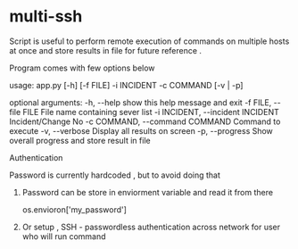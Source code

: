 # multi-ssh

Script is useful to perform remote execution of commands on multiple hosts at once and store results in file for future reference .

Program comes with few options below

usage: app.py [-h] [-f FILE] -i INCIDENT -c COMMAND [-v | -p]

optional arguments:
  -h, --help            show this help message and exit
  -f FILE, --file FILE  File name containing sever list
  -i INCIDENT, --incident INCIDENT
                        Incident/Change No
  -c COMMAND, --command COMMAND
                        Command to execute
  -v, --verbose         Display all results on screen
  -p, --progress        Show overall progress and store result in file



Authentication

Password is currently hardcoded , but to avoid doing that 

1) Password can be store in enviorment variable and read it from there

    os.envioron['my_password']
    
2) Or setup , SSH - passwordless authentication across network for user who will run command 


